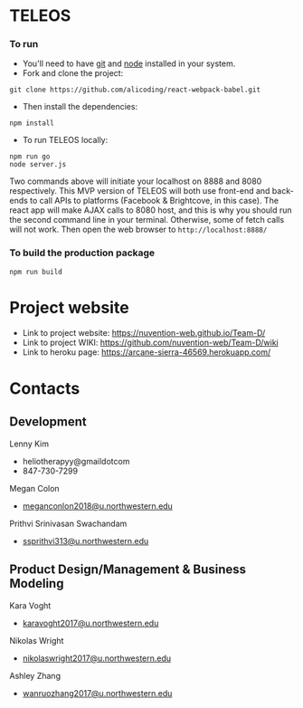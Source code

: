 # TELEOS

### To run

* You'll need to have [git](https://git-scm.com/) and [node](https://nodejs.org/en/) installed in your system.
* Fork and clone the project:

```
git clone https://github.com/alicoding/react-webpack-babel.git
```

* Then install the dependencies:

```
npm install
```

* To run TELEOS locally:
```
npm run go
node server.js
```
Two commands above will initiate your localhost on 8888 and 8080 respectively. This MVP version of TELEOS will both use front-end and back-ends to call APIs to platforms (Facebook & Brightcove, in this case). The react app will make AJAX calls to 8080 host, and this is why you should run the second command line in your terminal. Otherwise, some of fetch calls will not work. Then open the web browser to `http://localhost:8888/`

### To build the production package

```
npm run build
```

# Project website
- Link to project website: https://nuvention-web.github.io/Team-D/
- Link to project WIKI: https://github.com/nuvention-web/Team-D/wiki
- Link to heroku page: https://arcane-sierra-46569.herokuapp.com/

# Contacts
## Development
Lenny Kim
- heliotherapyy@gmaildotcom
- 847-730-7299

Megan Colon
- meganconlon2018@u.northwestern.edu

Prithvi Srinivasan Swachandam
- ssprithvi313@u.northwestern.edu

## Product Design/Management & Business Modeling
Kara Voght
- karavoght2017@u.northwestern.edu

Nikolas Wright
- nikolaswright2017@u.northwestern.edu

Ashley Zhang
- wanruozhang2017@u.northwestern.edu


